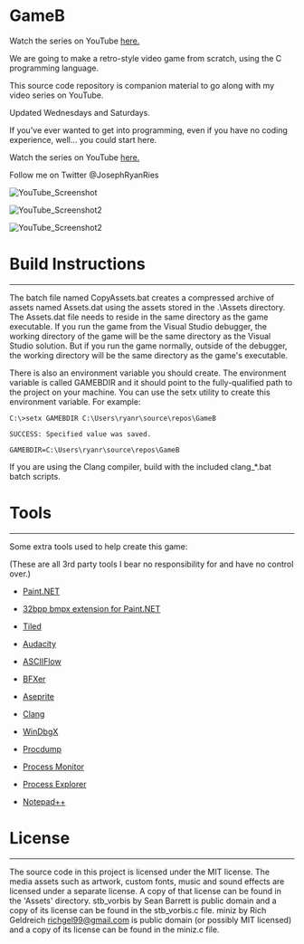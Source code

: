# GameB

Watch the series on YouTube [here.](https://www.youtube.com/playlist?list=PLlaINRtydtNWuRfd4Ra3KeD6L9FP_tDE7)

We are going to make a retro-style video game from scratch, using the C programming language.
 
This source code repository is companion material to go along with my video series on YouTube.

Updated Wednesdays and Saturdays.

If you've ever wanted to get into programming, even if you have no coding experience, well... you could start here.

Watch the series on YouTube [here.](https://www.youtube.com/playlist?list=PLlaINRtydtNWuRfd4Ra3KeD6L9FP_tDE7)
 
Follow me on Twitter @JosephRyanRies
 
![YouTube_Screenshot](YoutubeScreenshot.png "YouTube_Screenshot")

![YouTube_Screenshot2](YoutubeScreenshot2.png "YouTube_Screenshot2")

![YouTube_Screenshot2](YoutubeScreenshot3.png "YouTube_Screenshot3")

# Build Instructions
--------------------
The batch file named CopyAssets.bat creates a compressed archive of assets named Assets.dat using the assets
stored in the .\Assets directory. The Assets.dat file needs to reside in the same directory as the game executable.
If you run the game from the Visual Studio debugger, the working directory of the game will be the same directory
as the Visual Studio solution. But if you run the game normally, outside of the debugger, the working directory
will be the same directory as the game's executable.

There is also an environment variable you should create.
The environment variable is called GAMEBDIR and it should point to the fully-qualified path to the project on your machine.
You can use the setx utility to create this environment variable. For example:

`C:\>setx GAMEBDIR C:\Users\ryanr\source\repos\GameB`


`SUCCESS: Specified value was saved.`


`GAMEBDIR=C:\Users\ryanr\source\repos\GameB`


If you are using the Clang compiler,  build with the included clang_*.bat batch scripts.

# Tools
--------
Some extra tools used to help create this game:

(These are all 3rd party tools I bear no responsibility for and have no control over.)

- [Paint.NET](https://www.getpaint.net/)

- [32bpp bmpx extension for Paint.NET](https://forums.getpaint.net/topic/11201-alpha-32bits-bitmap-support-for-paintnet/#entry308033)

- [Tiled](https://www.mapeditor.org/)

- [Audacity](https://www.audacityteam.org/)

- [ASCIIFlow](https://asciiflow.com/#/)

- [BFXer](https://www.bfxr.net/)

- [Aseprite](https://www.aseprite.org/)

- [Clang](https://github.com/llvm/llvm-project/releases/)

- [WinDbgX](https://www.microsoft.com/en-us/p/windbg-preview/9pgjgd53tn86?activetab=pivot:overviewtab)

- [Procdump](https://live.sysinternals.com)

- [Process Monitor](https://live.sysinternals.com)

- [Process Explorer](https://live.sysinternals.com)

- [Notepad++](https://notepad-plus-plus.org/)

 
# License
----------
The source code in this project is licensed under the MIT license.
The media assets such as artwork, custom fonts, music and sound effects are licensed under a separate license.
A copy of that license can be found in the 'Assets' directory.
stb_vorbis by Sean Barrett is public domain and a copy of its license can be found in the stb_vorbis.c file.
miniz by Rich Geldreich <richgel99@gmail.com> is public domain (or possibly MIT licensed) and a copy of its license can be found in the miniz.c file.
